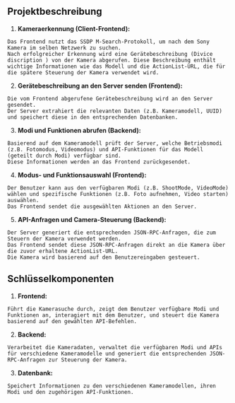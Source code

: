 ## Projektbeschreibung

1. **Kameraerkennung (Client-Frontend):**
  ```
  Das Frontend nutzt das SSDP M-Search-Protokoll, um nach dem Sony Kamera im selben Netzwerk zu suchen.
  Nach erfolgreicher Erkennung wird eine Gerätebeschreibung (Divice discription ) von der Kamera abgerufen. Diese Beschreibung enthält wichtige Informationen wie das Modell und die ActionList-URL, die für die spätere Steuerung der Kamera verwendet wird.
  ```

2. **Gerätebeschreibung an den Server senden (Frontend):**
  ```
  Die vom Frontend abgerufene Gerätebeschreibung wird an den Server gesendet.
  Der Server extrahiert die relevanten Daten (z.B. Kameramodell, UUID) und speichert diese in den entsprechenden Datenbanken.
  ```

3. **Modi und Funktionen abrufen (Backend):**
  ```
  Basierend auf dem Kameramodell prüft der Server, welche Betriebsmodi (z.B. Fotomodus, Videomodus) und API-Funktionen für das Modell (geteilt durch Modi) verfügbar sind.
  Diese Informationen werden an das Frontend zurückgesendet.
  ```

4. **Modus- und Funktionsauswahl (Frontend):**
  ```
  Der Benutzer kann aus den verfügbaren Modi (z.B. ShootMode, VideoMode) wählen und spezifische Funktionen (z.B. Foto aufnehmen, Video starten) auswählen.
  Das Frontend sendet die ausgewählten Aktionen an den Server.
  ```

5. **API-Anfragen und Camera-Steuerung (Backend):**
  ```
  Der Server generiert die entsprechenden JSON-RPC-Anfragen, die zum Steuern der Kamera verwendet werden.
  Das Frontend sendet diese JSON-RPC-Anfragen direkt an die Kamera über die zuvor erhaltene ActionList-URL.
  Die Kamera wird basierend auf den Benutzereingaben gesteuert.
  ```

## Schlüsselkomponenten

1. **Frontend:** 
  ```
  Führt die Kamerasuche durch, zeigt dem Benutzer verfügbare Modi und Funktionen an, interagiert mit dem Benutzer, und steuert die Kamera basierend auf den gewählten API-Befehlen.
  ```
2. **Backend:** 
  ```
  Verarbeitet die Kameradaten, verwaltet die verfügbaren Modi und APIs für verschiedene Kameramodelle und generiert die entsprechenden JSON-RPC-Anfragen zur Steuerung der Kamera.
  ```

3. **Datenbank:** 
  ```
  Speichert Informationen zu den verschiedenen Kameramodellen, ihren Modi und den zugehörigen API-Funktionen.
  ```